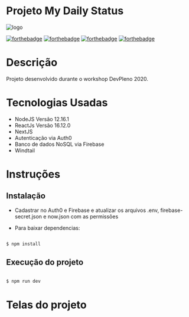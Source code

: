 # Projeto My Daily Status

![logo](https://i.imgur.com/6IkDCaW.png)

[![forthebadge](https://forthebadge.com/images/badges/made-with-javascript.svg)](https://forthebadge.com)
[![forthebadge](https://forthebadge.com/images/badges/uses-html.svg)](https://forthebadge.com)
[![forthebadge](https://forthebadge.com/images/badges/uses-css.svg)](https://forthebadge.com)
[![forthebadge](https://forthebadge.com/images/badges/built-with-love.svg)](https://forthebadge.com)

# Descrição
Projeto desenvolvido durante o workshop DevPleno 2020.

# Tecnologias Usadas
- NodeJS Versão 12.16.1 
- ReactJs Versão 16.12.0
- NextJS
- Autenticação via Auth0
- Banco de dados NoSQL via Firebase
- Windtail

# Instruções
## Instalação

- Cadastrar no Auth0 e Firebase e atualizar os arquivos .env, firebase-secret.json e now.json com as permissões

- Para baixar dependencias:
```bash

$ npm install
```

## Execução do projeto
```bash

$ npm run dev

```


# Telas do projeto
